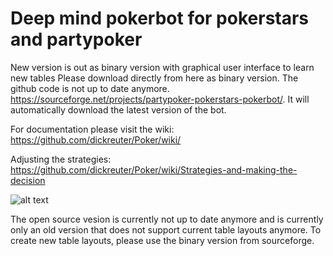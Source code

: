 # Deep mind pokerbot for pokerstars and partypoker

New version is out as binary version with graphical user interface to learn new tables
Please download directly from here as binary version. The github code is not up to date anymore.
https://sourceforge.net/projects/partypoker-pokerstars-pokerbot/. It will automatically download the latest version of the bot.

For documentation please visit the wiki:
https://github.com/dickreuter/Poker/wiki/

Adjusting the strategies:
https://github.com/dickreuter/Poker/wiki/Strategies-and-making-the-decision

![alt text](https://github.com/dickreuter/Poker/raw/master/wiki/fullscreen1.png?raw=True)

The open source vesion is currently not up to date anymore and is currently only an old version that does not support current table layouts anymore. To create new table layouts, please use the binary version from sourceforge.
